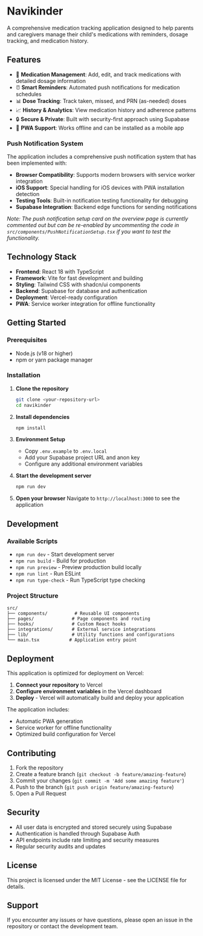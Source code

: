 # Navikinder

A comprehensive medication tracking application designed to help parents and caregivers manage their child's medications with reminders, dosage tracking, and medication history.

## Features

- 📱 **Medication Management**: Add, edit, and track medications with detailed dosage information
- ⏰ **Smart Reminders**: Automated push notifications for medication schedules
- 📊 **Dose Tracking**: Track taken, missed, and PRN (as-needed) doses
- 📈 **History & Analytics**: View medication history and adherence patterns
- 🔒 **Secure & Private**: Built with security-first approach using Supabase
- 📱 **PWA Support**: Works offline and can be installed as a mobile app

### Push Notification System

The application includes a comprehensive push notification system that has been implemented with:
- **Browser Compatibility**: Supports modern browsers with service worker integration
- **iOS Support**: Special handling for iOS devices with PWA installation detection
- **Testing Tools**: Built-in notification testing functionality for debugging
- **Supabase Integration**: Backend edge functions for sending notifications

*Note: The push notification setup card on the overview page is currently commented out but can be re-enabled by uncommenting the code in `src/components/PushNotificationSetup.tsx` if you want to test the functionality.*

## Technology Stack

- **Frontend**: React 18 with TypeScript
- **Framework**: Vite for fast development and building
- **Styling**: Tailwind CSS with shadcn/ui components
- **Backend**: Supabase for database and authentication
- **Deployment**: Vercel-ready configuration
- **PWA**: Service worker integration for offline functionality

## Getting Started

### Prerequisites

- Node.js (v18 or higher)
- npm or yarn package manager

### Installation

1. **Clone the repository**
   ```bash
   git clone <your-repository-url>
   cd navikinder
   ```

2. **Install dependencies**
   ```bash
   npm install
   ```

3. **Environment Setup**
   - Copy `.env.example` to `.env.local`
   - Add your Supabase project URL and anon key
   - Configure any additional environment variables

4. **Start the development server**
   ```bash
   npm run dev
   ```

5. **Open your browser**
   Navigate to `http://localhost:3000` to see the application

## Development

### Available Scripts

- `npm run dev` - Start development server
- `npm run build` - Build for production
- `npm run preview` - Preview production build locally
- `npm run lint` - Run ESLint
- `npm run type-check` - Run TypeScript type checking

### Project Structure

```
src/
├── components/          # Reusable UI components
├── pages/              # Page components and routing
├── hooks/              # Custom React hooks
├── integrations/       # External service integrations
├── lib/                # Utility functions and configurations
└── main.tsx           # Application entry point
```

## Deployment

This application is optimized for deployment on Vercel:

1. **Connect your repository** to Vercel
2. **Configure environment variables** in the Vercel dashboard
3. **Deploy** - Vercel will automatically build and deploy your application

The application includes:
- Automatic PWA generation
- Service worker for offline functionality
- Optimized build configuration for Vercel

## Contributing

1. Fork the repository
2. Create a feature branch (`git checkout -b feature/amazing-feature`)
3. Commit your changes (`git commit -m 'Add some amazing feature'`)
4. Push to the branch (`git push origin feature/amazing-feature`)
5. Open a Pull Request

## Security

- All user data is encrypted and stored securely using Supabase
- Authentication is handled through Supabase Auth
- API endpoints include rate limiting and security measures
- Regular security audits and updates

## License

This project is licensed under the MIT License - see the LICENSE file for details.

## Support

If you encounter any issues or have questions, please open an issue in the repository or contact the development team.